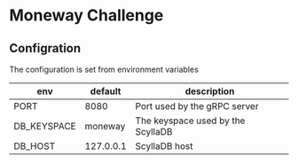 # Moneway Challenge

## Configration
The configuration is set from environment variables

| env  |  default  |  description  | 
|---|---|---|
| PORT  |  8080  |  Port used by the gRPC server  |
| DB_KEYSPACE  | moneway |  The keyspace used by the ScyllaDB  |
| DB_HOST | 127.0.0.1 |  ScyllaDB host  |
